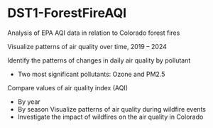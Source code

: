 # DST1-ForestFireAQI
Analysis of EPA AQI data in relation to Colorado forest fires

Visualize patterns of air quality over time, 2019 – 2024 

Identify the patterns of changes in daily air quality by pollutant
- Two most significant pollutants: Ozone and PM2.5

Compare values of air quality index (AQI) 
- By year 
- By season
Visualize patterns of air quality during wildfire events
- Investigate the impact of wildfires on the air quality in Colorado

